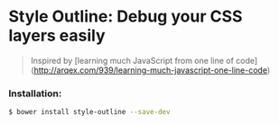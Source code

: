 # Style Outline: Debug your CSS layers easily

> Inspired by [learning much JavaScript from one line of code] (http://arqex.com/939/learning-much-javascript-one-line-code)

### Installation:
```sh
$ bower install style-outline --save-dev
```
